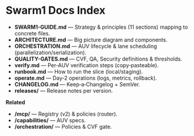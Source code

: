 # Swarm1 Docs Index

- **SWARM1-GUIDE.md** — Strategy & principles (11 sections) mapping to concrete files.
- **ARCHITECTURE.md** — Big picture diagram and components.
- **ORCHESTRATION.md** — AUV lifecycle & lane scheduling (parallelization/serialization).
- **QUALITY-GATES.md** — CVF, QA, Security definitions & thresholds.
- **verify.md** — Per‑AUV verification steps (copy‑pasteable).
- **runbook.md** — How to run the slice (local/staging).
- **operate.md** — Day‑2 operations (logs, metrics, rollback).
- **CHANGELOG.md** — Keep‑a‑Changelog + SemVer.
- **releases/** — Release notes per version.

**Related**  
- **/mcp/** — Registry (v2) & policies (router).  
- **/capabilities/** — AUV specs.  
- **/orchestration/** — Policies & CVF gate.
